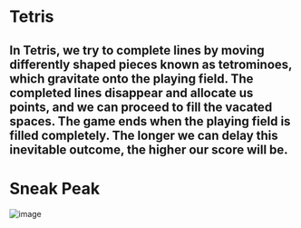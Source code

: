 # Tetris
## In Tetris, we try to complete lines by moving differently shaped pieces known as tetrominoes, which gravitate onto the playing field. The completed lines disappear and allocate us points, and we can proceed to fill the vacated spaces. The game ends when the playing field is filled completely. The longer we can delay this inevitable outcome, the higher our score will be.

# Sneak Peak
![image](https://user-images.githubusercontent.com/67323371/113268912-8cb13a80-92f5-11eb-8885-d3542023cbc2.png)
